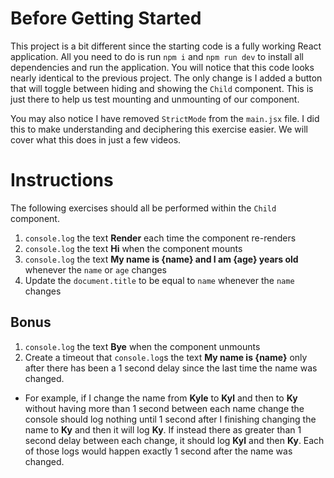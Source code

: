 # Before Getting Started

This project is a bit different since the starting code is a fully working React application. All you need to do is run `npm i` and `npm run dev` to install all dependencies and run the application. You will notice that this code looks nearly identical to the previous project. The only change is I added a button that will toggle between hiding and showing the `Child` component. This is just there to help us test mounting and unmounting of our component.

You may also notice I have removed `StrictMode` from the `main.jsx` file. I did this to make understanding and deciphering this exercise easier. We will cover what this does in just a few videos.


# Instructions

The following exercises should all be performed within the `Child` component.

1. `console.log` the text **Render** each time the component re-renders
2. `console.log` the text **Hi** when the component mounts
3. `console.log` the text **My name is {name} and I am {age} years old** whenever the `name` or `age` changes
4. Update the `document.title` to be equal to `name` whenever the `name` changes

## Bonus

1. `console.log` the text **Bye** when the component unmounts
2. Create a timeout that `console.log`s the text **My name is {name}** only after there has been a 1 second delay since the last time the name was changed.
  * For example, if I change the name from **Kyle** to **Kyl** and then to **Ky** without having more than 1 second between each name change the console should log nothing until 1 second after I finishing changing the name to **Ky** and then it will log **Ky**. If instead there as greater than 1 second delay between each change, it should log **Kyl** and then **Ky**. Each of those logs would happen exactly 1 second after the name was changed.